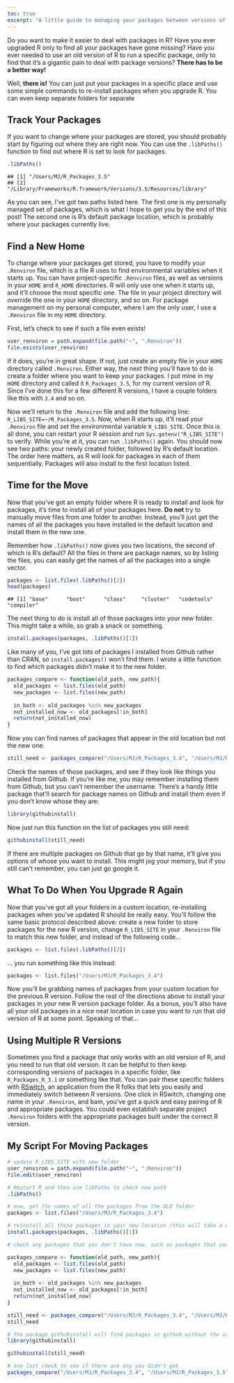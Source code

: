 ```yaml
--- 
toc: true 
excerpt: "A little guide to managing your packages between versions of R." 
---
```


Do you want to make it easier to deal with packages in R? Have you ever
upgraded R only to find all your packages have gone missing? Have you
ever needed to use an old version of R to run a specific package, only
to find that it’s a gigantic pain to deal with package versions? **There
has to be a better way\!**

Well, **there is\!** You can just put your packages in a specific place
and use some simple commands to re-install packages when you upgrade R.
You can even keep separate folders for separate

## Track Your Packages

If you want to change where your packages are stored, you should
probably start by figuring out where they are right now. You can use the
`.libPaths()` function to find out where R is set to look for
    packages.

``` r
.libPaths()
```

    ## [1] "/Users/MJ/R_Packages_3.5"                                      
    ## [2] "/Library/Frameworks/R.framework/Versions/3.5/Resources/library"

As you can see, I’ve got two paths listed here. The first one is my
personally managed set of packages, which is what I hope to get you by
the end of this post\! The second one is R’s default package location,
which is probably where your packages currently live.

## Find a New Home

To change where your packages get stored, you have to modify your
`.Renviron` file, which is a file R uses to find environmental variables
when it starts up. You can have project-specific `.Renviron` files, as
well as versions in your `HOME` and `R_HOME` directories. R will only
use one when it starts up, and it’ll choose the most specific one. The
file in your project directory will override the one in your `HOME`
directory, and so on. For package management on my personal computer,
where I am the only user, I use a `.Renviron` file in my `HOME`
directory.

First, let’s check to see if such a file even exists\!

``` r
user_renviron = path.expand(file.path("~", ".Renviron"))
file.exists(user_renviron)
```

If it does, you’re in great shape. If not, just create an empty file in
your `HOME` directory called `.Renviron`. Either way, the next thing
you’ll have to do is create a folder where you want to keep your
packages. I put mine in my `HOME` directory and called it
`R_Packages_3.5`, for my current version of R. Since I’ve done this for
a few different R versions, I have a couple folders like this with `3.4`
and so on.

Now we’ll return to the `.Renviron` file and add the following line:
`R_LIBS_SITE=~/R_Packages_3.5`. Now, when R starts up, it’ll read your
`.Renviron` file and set the environmental variable `R_LIBS_SITE`. Once
this is all done, you can restart your R session and run
`Sys.getenv("R_LIBS_SITE")` to verify. While you’re at it, you can run
`.libPaths()` again. You should now see two paths: your newly created
folder, followed by R’s default location. The order here matters, as R
will look for packages in each of them sequentially. Packages will also
install to the first location listed.

## Time for the Move

Now that you’ve got an empty folder where R is ready to install and look
for packages, it’s time to install all of your packages here. **Do not**
try to manually move files from one folder to another. Instead, you’ll
just get the names of all the packages you have installed in the default
location and install them in the new one.

Remember how `.libPaths()` now gives you two locations, the second of
which is R’s default? All the files in there are package names, so by
listing the files, you can easily get the names of all the packages into
a single vector.

``` r
packages <- list.files(.libPaths()[2])
head(packages)
```

    ## [1] "base"      "boot"      "class"     "cluster"   "codetools" "compiler"

The next thing to do is install all of those packages into your new
folder. This might take a while, so grab a snack or something.

``` r
install.packages(packages, .libPaths()[1])
```

Like many of you, I’ve got lots of packages I installed from Github
rather than CRAN, so `install.packages()` won’t find them. I wrote a
little function to find which packages didn’t make it to the new folder.

``` r
packages_compare <- function(old_path, new_path){
  old_packages <- list.files(old_path)
  new_packages <- list.files(new_path)
  
  in_both <- old_packages %in% new_packages
  not_installed_now <- old_packages[!in_both]
  return(not_installed_now)
}
```

Now you can find names of packages that appear in the old location but
not the new
one.

``` r
still_need <- packages_compare("/Users/MJ/R_Packages_3.4", "/Users/MJ/R_Packages_3.5")
```

Check the names of those packages, and see if they look like things you
installed from Github. If you’re like me, you may remember installing
them from Github, but you can’t remember the username. There’s a handy
little package that’ll search for package names on Github and install
them even if you don’t know whose they are:

``` r
library(githubinstall)
```

Now just run this function on the list of packages you still need:

``` r
githubinstall(still_need)
```

If there are multiple packages on Github that go by that name, it’ll
give you options of whose you want to install. This might jog your
memory, but if you still can’t remember, you can just go google it.

## What To Do When You Upgrade R Again

Now that you’ve got all your folders in a custom location, re-installing
packages when you’ve updated R should be really easy. You’ll follow the
same basic protocol described above: create a new folder to store
packages for the new R version, change `R_LIBS_SITE` in your `.Renviron`
file to match this new folder, and instead of the following code…

``` r
packages <- list.files(.libPaths()[2])
```

… you run something like this instead:

``` r
packages <- list.files("/Users/MJ/R_Packages_3.4")
```

Now you’ll be grabbing names of packages from your custom location for
the previous R version. Follow the rest of the directions above to
install your packages in your new R version package folder. As a bonus,
you’ll also have all your old packages in a nice neat location in case
you want to run that old version of R at some point. Speaking of that…

## Using Multiple R Versions

Sometimes you find a package that only works with an old version of R,
and you need to run that old version. It can be helpful to then keep
corresponding versions of packages in a specific folder, like
`R_Packages_R_3.1` or something like that. You can pair these specific
folders with [RSwitch](http://r.research.att.com/), an application from
the R folks that lets you easily and immediately switch between R
versions. One click in RSwitch, changing one name in your `.Renviron`,
and bam, you’ve got a quick and easy pairing of R and appropriate
packages. You could even establish separate project `.Renviron` folders
with the appropriate packages built under the correct R version.

## My Script For Moving Packages

``` r
# update R_LIBS_SITE with new folder 
user_renviron = path.expand(file.path("~", ".Renviron"))
file.edit(user_renviron)

# Restart R and then use libPaths to check new path
.libPaths()

# now, get the names of all the packages from the OLD folder
packages <- list.files("/Users/MJ/R_Packages_3.4")

# reinstall all those packages in your new location (this will take a while)
install.packages(packages, .libPaths()[1])

# check any packages that you don't have now, such as packages that you got from Github

packages_compare <- function(old_path, new_path){
  old_packages <- list.files(old_path)
  new_packages <- list.files(new_path)
  
  in_both <- old_packages %in% new_packages
  not_installed_now <- old_packages[!in_both]
  return(not_installed_now)
}

still_need <- packages_compare("/Users/MJ/R_Packages_3.4", "/Users/MJ/R_Packages_3.5")
still_need

# the package githubinstall will find packages in github without the username and ask you if they're right, then install them
library(githubinstall)

githubinstall(still_need)

# one last check to see if there are any you didn't get
packages_compare("/Users/MJ/R_Packages_3.4", "/Users/MJ/R_Packages_3.5")
```
